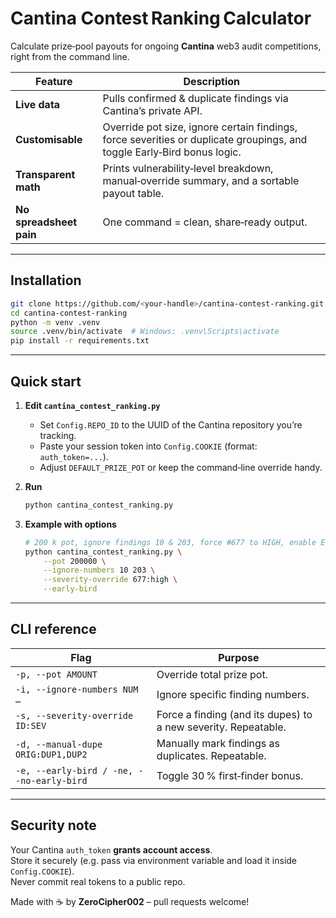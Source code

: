 # Cantina Contest Ranking Calculator

Calculate prize‑pool payouts for ongoing **Cantina** web3 audit competitions, right from the command line.

| Feature | Description |
|---------|-------------|
| **Live data** | Pulls confirmed & duplicate findings via Cantina’s private API. |
| **Customisable** | Override pot size, ignore certain findings, force severities or duplicate groupings, and toggle Early‑Bird bonus logic. |
| **Transparent math** | Prints vulnerability‑level breakdown, manual‑override summary, and a sortable payout table. |
| **No spreadsheet pain** | One command = clean, share‑ready output. |

---

## Installation

```bash
git clone https://github.com/<your‑handle>/cantina‑contest‑ranking.git
cd cantina‑contest‑ranking
python -m venv .venv
source .venv/bin/activate  # Windows: .venv\Scripts\activate
pip install -r requirements.txt
```

---

## Quick start

1. **Edit `cantina_contest_ranking.py`**  
   * Set `Config.REPO_ID` to the UUID of the Cantina repository you’re tracking.  
   * Paste your session token into `Config.COOKIE` (format: `auth_token=...`).  
   * Adjust `DEFAULT_PRIZE_POT` or keep the command‑line override handy.

2. **Run**  
   ```bash
   python cantina_contest_ranking.py
   ```

3. **Example with options**

   ```bash
   # 200 k pot, ignore findings 10 & 203, force #677 to HIGH, enable Early‑Bird
   python cantina_contest_ranking.py \
       --pot 200000 \
       --ignore-numbers 10 203 \
       --severity-override 677:high \
       --early-bird
   ```

---

## CLI reference

| Flag | Purpose |
|------|---------|
| `-p, --pot AMOUNT` | Override total prize pot. |
| `-i, --ignore-numbers NUM …` | Ignore specific finding numbers. |
| `-s, --severity-override ID:SEV` | Force a finding (and its dupes) to a new severity. Repeatable. |
| `-d, --manual-dupe ORIG:DUP1,DUP2` | Manually mark findings as duplicates. Repeatable. |
| `-e, --early-bird / -ne, --no-early-bird` | Toggle 30 % first‑finder bonus. |

---

## Security note

Your Cantina `auth_token` **grants account access**.  
Store it securely (e.g. pass via environment variable and load it inside `Config.COOKIE`).  
Never commit real tokens to a public repo.


Made with ☕ by **ZeroCipher002** – pull requests welcome!
